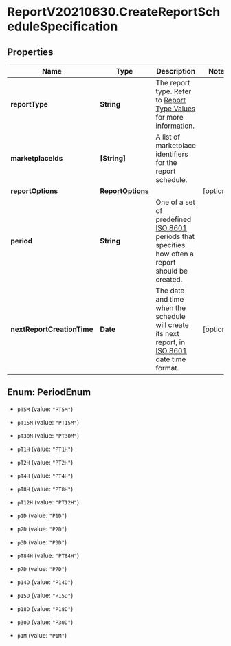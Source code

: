 # ReportV20210630.CreateReportScheduleSpecification

## Properties
Name | Type | Description | Notes
------------ | ------------- | ------------- | -------------
**reportType** | **String** | The report type. Refer to [Report Type Values](https://developer-docs.amazon.com/sp-api/docs/report-type-values) for more information. | 
**marketplaceIds** | **[String]** | A list of marketplace identifiers for the report schedule. | 
**reportOptions** | [**ReportOptions**](ReportOptions.md) |  | [optional] 
**period** | **String** | One of a set of predefined <a href='https://developer-docs.amazon.com/sp-api/docs/iso-8601'>ISO 8601</a> periods that specifies how often a report should be created. | 
**nextReportCreationTime** | **Date** | The date and time when the schedule will create its next report, in <a href='https://developer-docs.amazon.com/sp-api/docs/iso-8601'>ISO 8601</a> date time format. | [optional] 


<a name="PeriodEnum"></a>
## Enum: PeriodEnum


* `pT5M` (value: `"PT5M"`)

* `pT15M` (value: `"PT15M"`)

* `pT30M` (value: `"PT30M"`)

* `pT1H` (value: `"PT1H"`)

* `pT2H` (value: `"PT2H"`)

* `pT4H` (value: `"PT4H"`)

* `pT8H` (value: `"PT8H"`)

* `pT12H` (value: `"PT12H"`)

* `p1D` (value: `"P1D"`)

* `p2D` (value: `"P2D"`)

* `p3D` (value: `"P3D"`)

* `pT84H` (value: `"PT84H"`)

* `p7D` (value: `"P7D"`)

* `p14D` (value: `"P14D"`)

* `p15D` (value: `"P15D"`)

* `p18D` (value: `"P18D"`)

* `p30D` (value: `"P30D"`)

* `p1M` (value: `"P1M"`)




